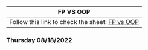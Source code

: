 
| FP VS OOP |
|--------------|
| Follow this link to check the sheet: [FP vs OOP](https://docs.google.com/document/d/1eoQXmzxVBi-bKPMY6M2OY_9-OUsXXajNgQTH1i3_2L8/edit?usp=sharing) |
### Thursday 08/18/2022
